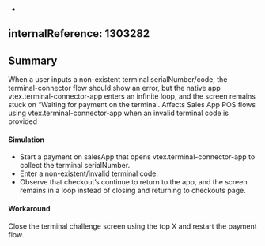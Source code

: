 -
internalReference: 1303282
---

## Summary


When a user inputs a non-existent terminal serialNumber/code, the terminal-connector flow should show an error, but the native app vtex.terminal-connector-app enters an infinite loop, and the screen remains stuck on “Waiting for payment on the terminal.
Affects Sales App POS flows using vtex.terminal-connector-app when an invalid terminal code is provided


#### Simulation



- Start a payment on salesApp that opens vtex.terminal-connector-app to collect the terminal serialNumber.
- Enter a non-existent/invalid terminal code.
- Observe that checkout’s continue to return to the app, and the screen remains in a loop instead of closing and returning to checkouts page.


#### Workaround


Close the terminal challenge screen using the top X and restart the payment flow.




